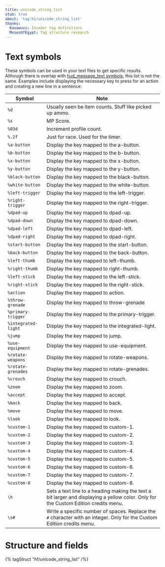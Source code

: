 ```yaml
---
title: unicode_string_list
stub: true
about: 'tag:h1/unicode_string_list'
thanks:
  Kavawuvi: Invader tag definitions
  MosesOfEgypt: Tag structure research
---
```

# Text symbols
These symbols can be used in your text files to get specific results. Although there is overlap with [hud_message_text symbols](~hud_message_text#text-symbols), this list is not the same. Examples include displaying the necessary key to press for an action and creating a new line in a sentence:

| Symbol               | Note                                                                                                                                |
| -------------------- | ----------------------------------------------------------------------------------------------------------------------------------- |
| `%d`                 | Usually seen be item counts. Stuff like picked up ammo.                                                                             |
| `%s`                 | MP Score.                                                                                                                           |
| `%03d`               | Increment profile count.                                                                                                            |
| `%.2f`               | Just for race. Used for the timer.                                                                                                  |
| `%a-button`          | Display the key mapped to the a-button.                                                                                             |
| `%b-button`          | Display the key mapped to the b-button.                                                                                             |
| `%x-button`          | Display the key mapped to the x-button.                                                                                             |
| `%y-button`          | Display the key mapped to the y-button.                                                                                             |
| `%black-button`      | Display the key mapped to the black-button.                                                                                         |
| `%white-button`      | Display the key mapped to the white-button.                                                                                         |
| `%left-trigger`      | Display the key mapped to the left-trigger.                                                                                         |
| `%right-trigger`     | Display the key mapped to the right-trigger.                                                                                        |
| `%dpad-up`           | Display the key mapped to dpad-up.                                                                                                  |
| `%dpad-down`         | Display the key mapped to dpad-down.                                                                                                |
| `%dpad-left`         | Display the key mapped to dpad-left.                                                                                                |
| `%dpad-right`        | Display the key mapped to dpad-right.                                                                                               |
| `%start-button`      | Display the key mapped to the start-button.                                                                                         |
| `%back-button`       | Display the key mapped to the back-button.                                                                                          |
| `%left-thumb`        | Display the key mapped to left-thumb.                                                                                               |
| `%right-thumb`       | Display the key mapped to right-thumb.                                                                                              |
| `%left-stick`        | Display the key mapped to the left-stick.                                                                                           |
| `%right-stick`       | Display the key mapped to the right-stick.                                                                                          |
| `%action`            | Display the key mapped to action.                                                                                                   |
| `%throw-grenade`     | Display the key mapped to throw-grenade                                                                                             |
| `%primary-trigger`   | Display the key mapped to the primary-trigger.                                                                                      |
| `%integrated-light`  | Display the key mapped to the integrated-light.                                                                                     |
| `%jump`              | Display the key mapped to jump.                                                                                                     |
| `%use-equipment`     | Display the key mapped to use-equipment.                                                                                            |
| `%rotate-weapons`    | Display the key mapped to rotate-weapons.                                                                                           |
| `%rotate-grenades`   | Display the key mapped to rotate-grenades.                                                                                          |
| `%crouch`            | Display the key mapped to crouch.                                                                                                   |
| `%zoom`              | Display the key mapped to zoom.                                                                                                     |
| `%accept`            | Display the key mapped to accept.                                                                                                   |
| `%back`              | Display the key mapped to back.                                                                                                     |
| `%move`              | Display the key mapped to move.                                                                                                     |
| `%look`              | Display the key mapped to look.                                                                                                     |
| `%custom-1`          | Display the key mapped to custom-1.                                                                                                 |
| `%custom-2`          | Display the key mapped to custom-2.                                                                                                 |
| `%custom-3`          | Display the key mapped to custom-3.                                                                                                 |
| `%custom-4`          | Display the key mapped to custom-4.                                                                                                 |
| `%custom-5`          | Display the key mapped to custom-5.                                                                                                 |
| `%custom-6`          | Display the key mapped to custom-6.                                                                                                 |
| `%custom-7`          | Display the key mapped to custom-7.                                                                                                 |
| `%custom-8`          | Display the key mapped to custom-8.                                                                                                 |
| `\h`                 | Sets a text line to a heading making the text a bit larger and displaying a yellow color. Only for the Custom Edition credits menu. |
| `\s#`                | Write a specific number of spaces. Replace the ```#``` character with an integer. Only for the Custom Edition credits menu.         |

# Structure and fields

{% tagStruct "h1/unicode_string_list" /%}
